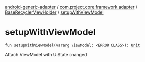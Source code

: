 [android-generic-adapter](../../index.md) / [com.project.core.framework.adapter](../index.md) / [BaseRecyclerViewHolder](index.md) / [setupWithViewModel](./setup-with-view-model.md)

# setupWithViewModel

`fun setupWithViewModel(vararg viewModel: <ERROR CLASS>): `[`Unit`](https://kotlinlang.org/api/latest/jvm/stdlib/kotlin/-unit/index.html)

Attach ViewModel with UiState changed

